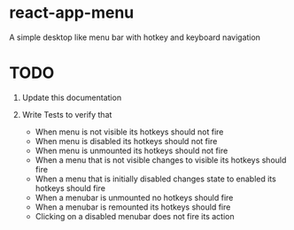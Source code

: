 # react-app-menu
A simple desktop like menu bar with hotkey and keyboard navigation


# TODO

1. Update this documentation

1. Write Tests to verify that
    * When menu is not visible its hotkeys should not fire
    * When menu is disabled its hotkeys should not fire
    * When menu is unmounted its hotkeys should not fire
    * When a menu that is not visible changes to visible its hotkeys should fire
    * When a menu that is initially disabled changes state to enabled its hotkeys should fire
    * When a menubar is unmounted no hotkeys should fire
    * When a menubar is remounted its hotkeys should fire
    * Clicking on a disabled menubar does not fire its action